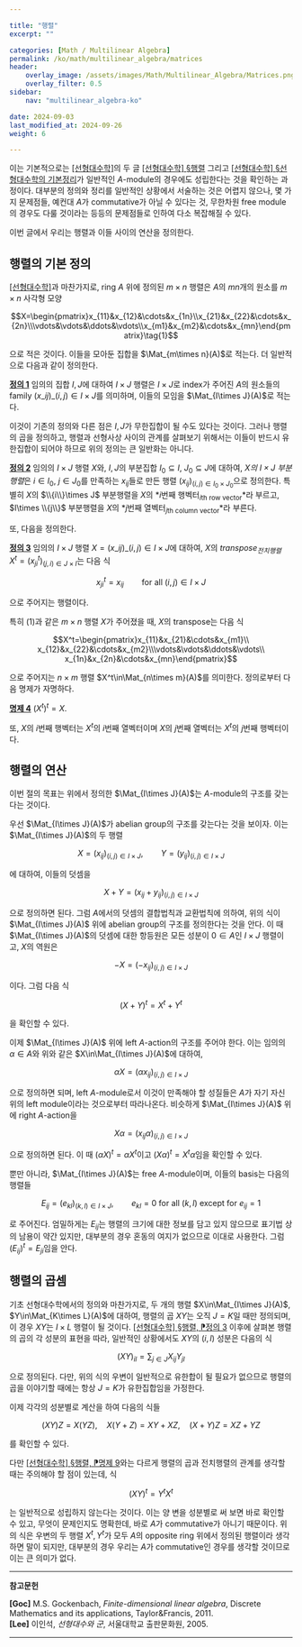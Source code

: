```yaml
---

title: "행렬"
excerpt: ""

categories: [Math / Multilinear Algebra]
permalink: /ko/math/multilinear_algebra/matrices
header:
    overlay_image: /assets/images/Math/Multilinear_Algebra/Matrices.png
    overlay_filter: 0.5
sidebar: 
    nav: "multilinear_algebra-ko"

date: 2024-09-03
last_modified_at: 2024-09-26
weight: 6

---
```


이는 기본적으로는 [\[선형대수학\]](/ko/linear_algebra)의 두 글 [\[선형대수학\] §행렬](/ko/math/linear_algebra/matrices) 그리고 [\[선형대수학\] §선형대수학의 기본정리](/ko/math/linear_algebra/ftla)가 일반적인 $A$-module의 경우에도 성립한다는 것을 확인하는 과정이다. 대부분의 정의와 정리를 일반적인 상황에서 서술하는 것은 어렵지 않으나, 몇 가지 문제점들, 예컨대 $A$가 commutative가 아닐 수 있다는 것, 무한차원 free module의 경우도 다룰 것이라는 등등의 문제점들로 인하여 다소 복잡해질 수 있다. 

이번 글에서 우리는 행렬과 이들 사이의 연산을 정의한다.

## 행렬의 기본 정의

[\[선형대수학\]](/ko/linear_algebra)과 마찬가지로, ring $A$ 위에 정의된 $m\times n$ 행렬은 $A$의 $mn$개의 원소를 $m\times n$ 사각형 모양

$$X=\begin{pmatrix}x_{11}&x_{12}&\cdots&x_{1n}\\x_{21}&x_{22}&\cdots&x_{2n}\\\vdots&\vdots&\ddots&\vdots\\x_{m1}&x_{m2}&\cdots&x_{mn}\end{pmatrix}\tag{1}$$

으로 적은 것이다. 이들을 모아둔 집합을 $\Mat_{m\times n}(A)$로 적는다. 더 일반적으로 다음과 같이 정의한다.

<div class="definition" markdown="1">
 
<ins id="def1">**정의 1**</ins> 임의의 집합 $I, J$에 대하여 $I\times J$ 행렬은 $I\times J$로 index가 주어진 $A$의 원소들의 family $(x\_{ij})\_{(i,j)\in I\times J}$를 의미하며, 이들의 모임을 $\Mat_{I\times J}(A)$로 적는다.
 
</div>

이것이 기존의 정의와 다른 점은 $I,J$가 무한집합이 될 수도 있다는 것이다. 그러나 행렬의 곱을 정의하고, 행렬과 선형사상 사이의 관계를 살펴보기 위해서는 이들이 반드시 유한집합이 되어야 하므로 위의 정의는 큰 일반화는 아니다. 

<div class="definition" markdown="1">

<ins id="def2">**정의 2**</ins> 임의의 $I\times J$ 행렬 $X$와, $I,J$의 부분집합 $I_0\subseteq I$, $J_0\subseteq J$에 대하여, *$X$의 $I\times J$ 부분행렬*은 $i\in I_0$, $j\in J_0$를 만족하는 $x_{ij}$들로 만든 행렬 $(x_{ij})_{(i,j)\in I_0\times J_0}$으로 정의한다. 특별히 $X$의 $\\{i\\}\times J$ 부분행렬을 $X$의 *$i$번째 행벡터<sub>$i$th row vector</sub>*라 부르고, $I\times \\{j\\}$ 부분행렬을 $X$의 *$j$번째 열벡터<sub>$j$th column vector</sub>*라 부른다. 

</div>

또, 다음을 정의한다. 

<div class="definition" markdown="1">

<ins id="def3">**정의 3**</ins> 임의의 $I\times J$ 행렬 $X=(x\_{ij})\_{(i,j)\in I\times J}$에 대하여, $X$의 *transpose<sub>전치행렬</sub>* $X^t=(x^t_{ji})_{(j,i)\in J\times I}$는 다음 식

$$x_{ji}^t=x_{ij}\qquad\text{for all $(i,j)\in I\times J$}$$

으로 주어지는 행렬이다.

</div>

특히 (1)과 같은 $m\times n$ 행렬 $X$가 주어졌을 때, $X$의 transpose는 다음 식

$$X^t=\begin{pmatrix}x_{11}&x_{21}&\cdots&x_{m1}\\ x_{12}&x_{22}&\cdots&x_{m2}\\\vdots&\vdots&\ddots&\vdots\\ x_{1n}&x_{2n}&\cdots&x_{mn}\end{pmatrix}$$

으로 주어지는 $n\times m$ 행렬 $X^t\in\Mat_{n\times m}(A)$를 의미한다. 정의로부터 다음 명제가 자명하다.

<div class="proposition" markdown="1">

<ins id="prop4">**명제 4**</ins> $(X^t)^t=X$.

</div>

또, $X$의 $i$번째 행벡터는 $X^t$의 $i$번째 열벡터이며 $X$의 $j$번째 열벡터는 $X^t$의 $j$번째 행벡터이다. 

## 행렬의 연산

이번 절의 목표는 위에서 정의한 $\Mat_{I\times J}(A)$는 $A$-module의 구조를 갖는다는 것이다. 

우선 $\Mat_{I\times J}(A)$가 abelian group의 구조를 갖는다는 것을 보이자. 이는 $\Mat_{I\times J}(A)$의 두 행렬 

$$X=(x_{ij})_{(i,j)\in I\times J},\qquad Y=(y_{ij})_{(i,j)\in I\times J}$$

에 대하여, 이들의 덧셈을 

$$X+Y=(x_{ij}+y_{ij})_{(i,j)\in I\times J}$$

으로 정의하면 된다. 그럼 $A$에서의 덧셈의 결합법칙과 교환법칙에 의하여, 위의 식이 $\Mat_{I\times J}(A)$ 위에 abelian group의 구조를 정의한다는 것을 안다. 이 때 $\Mat_{I\times J}(A)$의 덧셈에 대한 항등원은 모든 성분이 $0\in A$인 $I\times J$ 행렬이고, $X$의 역원은

$$-X=(-x_{ij})_{(i,j)\in I\times J}$$

이다. 그럼 다음 식

$$(X+Y)^t=X^t+Y^t$$

을 확인할 수 있다. 

이제 $\Mat_{I\times J}(A)$ 위에 left $A$-action의 구조를 주어야 한다. 이는 임의의 $\alpha\in A$와 위와 같은 $X\in\Mat_{I\times J}(A)$에 대하여, 

$$\alpha X=(\alpha x_{ij})_{(i,j)\in I\times J}$$

으로 정의하면 되며, left $A$-module로서 이것이 만족해야 할 성질들은 $A$가 자기 자신 위의 left module이라는 것으로부터 따라나온다. 비슷하게 $\Mat_{I\times J}(A)$ 위에 right $A$-action을

$$X\alpha=(x_{ij}\alpha)_{(i,j)\in I\times J}$$

으로 정의하면 된다. 이 때 $(\alpha X)^t=\alpha X^t$이고 $(X\alpha)^t=X^t\alpha$임을 확인할 수 있다. 

뿐만 아니라, $\Mat_{I\times J}(A)$는 free $A$-module이며, 이들의 basis는 다음의 행렬들

$$E_{ij}=(e_{kl})_{(k,l)\in I\times J},\qquad \text{$e_{kl}=0$ for all $(k,l)$ except for $e_{ij}=1$}$$

로 주어진다. 엄밀하게는 $E_{ij}$는 행렬의 크기에 대한 정보를 담고 있지 않으므로 표기법 상의 남용이 약간 있지만, 대부분의 경우 혼동의 여지가 없으므로 이대로 사용한다. 그럼 $(E_{ij})^t=E_{ji}$임을 안다. 

## 행렬의 곱셈

기초 선형대수학에서의 정의와 마찬가지로, 두 개의 행렬 $X\in\Mat_{I\times J}(A)$, $Y\in\Mat_{K\times L}(A)$에 대하여, 행렬의 곱 $XY$는 오직 $J=K$일 때만 정의되며, 이 경우 $XY$는 $I\times L$ 행렬이 될 것이다. [\[선형대수학\] §행렬, ⁋정의 3](/ko/math/linear_algebra/matrices#def3) 이후에 살펴본 행렬의 곱의 각 성분의 표현을 따라, 일반적인 상황에서도 $XY$의 $(i,l)$ 성분은 다음의 식

$$(XY)_{il}=\sum_{j\in J} X_{ij}Y_{jl}\tag{2}$$

으로 정의된다. 다만, 위의 식의 우변이 일반적으로 유한합이 될 필요가 없으므로 행렬의 곱을 이야기할 때에는 항상 $J=K$가 유한집합임을 가정한다. 

이제 각각의 성분별로 계산을 하여 다음의 식들

$$(XY)Z=X(YZ),\quad X(Y+Z)=XY+XZ,\quad (X+Y)Z=XZ+YZ$$

를 확인할 수 있다. 

다만 [\[선형대수학\] §행렬, ⁋명제 9](ko/math/linear_algebra/matrices#prop9)와는 다르게 행렬의 곱과 전치행렬의 관계를 생각할 때는 주의해야 할 점이 있는데, 식

$$(XY)^t=Y^tX^t$$

는 일반적으로 성립하지 않는다는 것이다. 이는 양 변을 성분별로 써 보면 바로 확인할 수 있고, 무엇이 문제인지도 명확한데, 바로 $A$가 commutative가 아니기 때문이다. 위의 식은 우변의 두 행렬 $X^t, Y^t$가 모두 $A$의 opposite ring 위에서 정의된 행렬이라 생각하면 말이 되지만, 대부분의 경우 우리는 $A$가 commutative인 경우를 생각할 것이므로 이는 큰 의미가 없다. 

---

**참고문헌**

**[Goc]** M.S. Gockenbach, *Finite-dimensional linear algebra*, Discrete Mathematics and its applications, Taylor&Francis, 2011.  
**[Lee]** 이인석, *선형대수와 군*, 서울대학교 출판문화원, 2005.

---